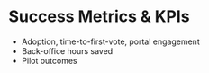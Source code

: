 # Success Metrics & KPIs

- Adoption, time-to-first-vote, portal engagement
- Back-office hours saved
- Pilot outcomes
